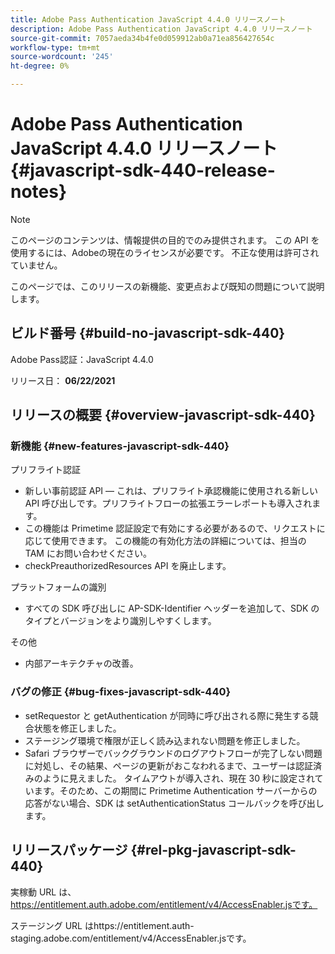 ```yaml
---
title: Adobe Pass Authentication JavaScript 4.4.0 リリースノート
description: Adobe Pass Authentication JavaScript 4.4.0 リリースノート
source-git-commit: 7057aeda34b4fe0d059912ab0a71ea856427654c
workflow-type: tm+mt
source-wordcount: '245'
ht-degree: 0%

---
```


# Adobe Pass Authentication JavaScript 4.4.0 リリースノート {#javascript-sdk-440-release-notes}

>[!NOTE]
>
>このページのコンテンツは、情報提供の目的でのみ提供されます。 この API を使用するには、Adobeの現在のライセンスが必要です。 不正な使用は許可されていません。

このページでは、このリリースの新機能、変更点および既知の問題について説明します。

## ビルド番号 {#build-no-javascript-sdk-440}

Adobe Pass認証：JavaScript 4.4.0

リリース日： **06/22/2021**


## リリースの概要 {#overview-javascript-sdk-440}

### 新機能 {#new-features-javascript-sdk-440}

プリフライト認証

* 新しい事前認証 API — これは、プリフライト承認機能に使用される新しい API 呼び出しです。プリフライトフローの拡張エラーレポートも導入されます。
* この機能は Primetime 認証設定で有効にする必要があるので、リクエストに応じて使用できます。 この機能の有効化方法の詳細については、担当の TAM にお問い合わせください。
* checkPreauthorizedResources API を廃止します。

プラットフォームの識別

* すべての SDK 呼び出しに AP-SDK-Identifier ヘッダーを追加して、SDK のタイプとバージョンをより識別しやすくします。

その他

* 内部アーキテクチャの改善。


### バグの修正 {#bug-fixes-javascript-sdk-440}

* setRequestor と getAuthentication が同時に呼び出される際に発生する競合状態を修正しました。
* ステージング環境で権限が正しく読み込まれない問題を修正しました。
* Safari ブラウザーでバックグラウンドのログアウトフローが完了しない問題に対処し、その結果、ページの更新がおこなわれるまで、ユーザーは認証済みのように見えました。 タイムアウトが導入され、現在 30 秒に設定されています。そのため、この期間に Primetime Authentication サーバーからの応答がない場合、SDK は setAuthenticationStatus コールバックを呼び出します。

## リリースパッケージ {#rel-pkg-javascript-sdk-440}

実稼動 URL は、 https://entitlement.auth.adobe.com/entitlement/v4/AccessEnabler.jsです。

ステージング URL はhttps://entitlement.auth-staging.adobe.com/entitlement/v4/AccessEnabler.jsです。
